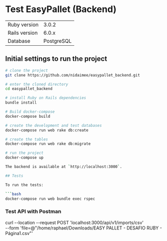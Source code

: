 # Test EasyPallet (Backend)

<table>
  <tr>
    <td>Ruby version</td>
    <td>
      3.0.2
    </td>
  </tr>
  <tr>
    <td>Rails version</td>
    <td>
      6.0.x
    </td>
  </tr>
  <tr>
    <td>Database</td>
    <td>
     PostgreSQL
    </td>
  </tr>
</table>

## Initial settings to run the project

```bash
# clone the project
git clone https://github.com/nidaimee/easypallet_backend.git

# enter the cloned directory
cd easypallet_backend

# install Ruby on Rails dependencies
bundle install

# Build docker-compose
docker-compose build

# create the development and test databases
docker-compose run web rake db:create

# create the tables
docker-compose run web rake db:migrate

# run the project
docker-compose up

The backend is available at `http://localhost:3000`.

## Tests

To run the tests:

```bash
docker-compose run web bundle exec rspec 
```
### Test API with Postman

curl --location --request POST 'localhost:3000/api/v1/imports/csv' \
--form 'file=@"/home/raphael/Downloads/EASY PALLET - DESAFIO RUBY - Página1.csv"'

